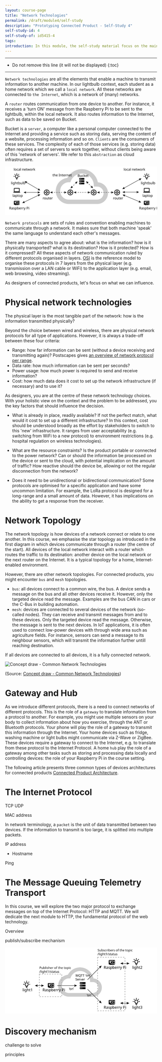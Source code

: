 ```yaml
---
layout: course-page
title: "Network Technologies"
permalink: /draft/module4/self-study
description: "Prototyping Connected Product - Self-Study 4"
self-study-id: 4
self-study-of: id5415-4
tags:
introduction: In this module, the self-study material focus on the main network technologies allowing to transmit information from one device to another. While industry standards are quickly evolving, we will particularly look at selection criteria to make choices that fit what you are designing.
---
```


---

* Do not remove this line (it will not be displayed)
{:toc}

---

`Network technologies` are all the elements that enable a machine to transmit information to another machine. In our lightbulb context, each student as a home network which we call a `local network`. All these networks are connected to `the Internet`, which is a network of (many) networks.

A `router` routes communication from one device to another. For instance, it receives a 'turn ON' message from the Raspberry Pi to be sent to the lightbulb, within the local network. It also routes information to the Internet, such as data to be saved on Bucket. 

Bucket is a `server`, a computer like a personal computer connected to the Internet and providing a service such as storing data, serving the content of a website, processing information and so on. `Clients` are the consumers of these services. The complexity of each of those services (e.g. storing data) often requires a set of servers to work together, without clients being aware of this 'network of servers'. We refer to this `abstraction` as cloud infrastructure.

![IP Network Architecture](/assets/img/courses/id5415/module4/network_architecture.svg)

`Network protocols` are sets of rules and convention enabling machines to communicate through a network. It makes sure that both machine 'speak' the same language to understand each other's messages.

There are many aspects to agree about: what is the information? how is it physically transported? what is its destination? How is it protected? How is it compressed? All these aspects of network communication ruled by different protocols organised in layers. [OSI](https://en.wikipedia.org/wiki/OSI_model) is the reference model to organise these protocols in 7 layers from the physical layer (e.g. transmission over a LAN cable or WiFi) to the application layer (e.g. email, web browsing, video streaming).

As designers of connected products, let's focus on what we can influence.

# Physical network technologies

The physical layer is the most tangible part of the network: how is the information transmitted physically?

Beyond the choice between wired and wireless, there are physical network protocols for all type of applications. However, it is always a trade-off between these four criteria:

* Range: how far information can be sent (without a device receiving and transmitting again)? Postscapes gives [an overview of network protocol per range](https://www.postscapes.com/wp-content/uploads/2018/03/connectivity-diagram.jpg).
* Data rate: how much information can be sent per seconds?
* Power usage: how much power is required to send and receive information?
* Cost: how much data does it cost to set up the network infrastructure (if necessary) and to use it?

As designers, you are at the centre of these network technology choices. With your holistic view on the context and the problem to be addressed, you the key factors that should influence the decision.

* What is already in place, readily available? If not the perfect match, what would it cost to set up a different infrastructure? In this context, cost should be understood broadly as the effort by stakeholders to switch to this 'new' infrastructure. It ranges from user acceptability (e.g. switching from WiFi to a new protocol) to environment restrictions (e.g. hospital regulation on wireless technologies).

* What are the resource constraints? Is the product portable or connected to the power network? Can or should the information be processed on the device or sent to the cloud, with potential implication on the amount of traffic? How reactive should the device be, allowing or not the regular disconnection from the network?

* Does it need to be unidirectional or bidirectional communication? Some protocols are optimised for a specific application and have some uncommon limitation. For example, the LoRa protocol is designed for a long-range and a small amount of data. However, it has implications on the ability to get a response from the receiver.

# Network Topology

The network topology is how devices of a network connect or relate to one another. In this course, we emphasise the star topology as introduced in the first diagram in which devices communicate through a router (the centre of the start). All devices of the local network interact with a router which routes the traffic to its destination: another device on the local network or the next router on the Internet. It is a typical topology for a home, Internet-enabled environment.

However, there are other network topologies. For connected products, you might encounter `bus` and `mesh` topologies.

* `bus`: all devices connect to a common wire, the bus. A device sends a message on the bus and all other devices receive it. However, only the targeted device read the message. Examples are the bus CAN in cars or the C-Bus in building automation.
* `mesh`: devices are connected to several devices of the network (so-called nodes). They can receive and transmit messages from and to these devices. Only the targeted device read the message. Otherwise, the message is sent to the next devices. In IoT applications, it is often used to connect low-power devices with through wide area such as agriculture fields. For instance, sensors can send a message to its neighbour sensors, which will transmit the information further untill reaching destination. 

If all devices are connected to all devices, it is a fully connected network.

![Concept draw - Common Network Technologies](https://www.conceptdraw.com/How-To-Guide/picture/Common-network-topologies.png)

(Source: [Concept draw - Common Network Technologies](https://www.conceptdraw.com/How-To-Guide/picture/Common-network-topologies.png))

# Gateway and Hub

As we introduce different protocols, there is a need to connect networks of different protocols. This is the role of a `gateway` to translate information from a protocol to another. For example, you might use multiple sensors on your body to collect information about how you exercise, through the ANT or Bluetooth protocols. Your phone will play the role of a gateway to transmit this information through the Internet. Your home devices such as fridge, washing machine or light bulbs might communicate via Z-Wave or ZigBee. These devices require a gateway to connect to the Internet, e.g. to translate from these protocol to the Internet Protocol. A home `hub` play the role of a gateway among other tasks such as storing and processing data locally and controlling devices: the role of your Raspberry Pi in the course setting.

The following article presents three common types of devices architectures for connected products [Connected Product Architecture](https://medium.com/stanfy-engineering-practices/3-types-of-software-architecture-for-connected-devices-a-smart-light-bulb-case-54dc7727136f).


# The Internet Protocol


TCP
UDP

MAC address

In network terminology, a `packet` is the unit of data transmitted between two devices. If the information to transmit is too large, it is splitted into multiple packets.

IP address

* Hostname

Ping

# The Message Queuing Telemetry Transport

In this course, we will explore the two major protocol to exchange messages on top of the Internet Protocol: HTTP and MQTT. We will dedicate the next module to HTTP, the fundamental protocol of the web technology.

Overview

publish/subscribe mechanism


![MQTT](/assets/img/courses/id5415/module4/mqtt.svg)

# Discovery mechanism

challenge to solve

principles

